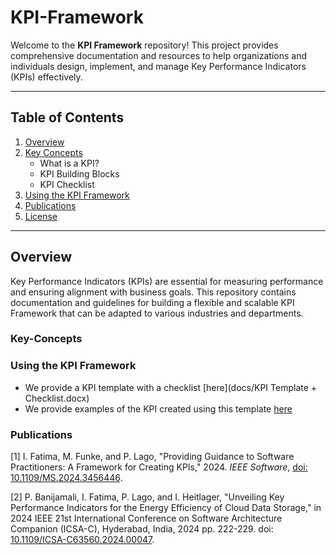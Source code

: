 # KPI-Framework

Welcome to the **KPI Framework** repository! This project provides comprehensive documentation and resources to help organizations and individuals design, implement, and manage Key Performance Indicators (KPIs) effectively.

---

## Table of Contents

1. [Overview](#overview)
2. [Key Concepts](#key-concepts)
   - What is a KPI?
   - KPI Building Blocks
   - KPI Checklist
3. [Using the KPI Framework](#using-the-kpi-framework)
4. [Publications](#publications)
5. [License](LICENSE.md)

---

## Overview

Key Performance Indicators (KPIs) are essential for measuring performance and ensuring alignment with business goals. This repository contains documentation and guidelines for building a flexible and scalable KPI Framework that can be adapted to various industries and departments.

### Key-Concepts


### Using the KPI Framework

- We provide a KPI template with a checklist [here](docs/KPI Template + Checklist.docx) 
- We provide examples of the KPI created using this template [here](docs/Examples.pdf)

### Publications

[1] I. Fatima, M. Funke, and P. Lago, "Providing Guidance to Software Practitioners: A Framework for Creating KPIs," 2024. *IEEE Software*, [doi: 10.1109/MS.2024.3456446](https://doi.org/10.1109/MS.2024.3456446).

[2] P. Banijamali, I. Fatima, P. Lago, and I. Heitlager, "Unveiling Key Performance Indicators for the Energy Efficiency of Cloud Data Storage," in 2024 IEEE 21st International Conference on Software Architecture Companion (ICSA-C), Hyderabad, India, 2024 pp. 222-229.
doi: [10.1109/ICSA-C63560.2024.00047](https://doi.org/10.1109/ICSA-C63560.2024.00047).
